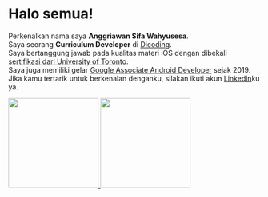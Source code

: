 # Halo semua! 
Perkenalkan nama saya **Anggriawan Sifa Wahyusesa**.\
Saya seorang **Curriculum Developer** di [Dicoding](https://www.dicoding.com/).\
Saya bertanggung jawab pada kualitas materi iOS dengan dibekali [sertifikasi dari University of Toronto](https://www.coursera.org/account/accomplishments/specialization/CLKJD8XBXJ3M).\
Saya juga memiliki gelar [Google Associate Android Developer](https://www.credential.net/h5deoi5h) sejak 2019.\
Jika kamu tertarik untuk berkenalan denganku, silakan ikuti akun [Linkedin](https://www.linkedin.com/in/anggriawansfwhy19/)ku ya.
 
<p align="left">
<a href="https://github.com/anggriawansfwhy19">
  <img height="180em" src="https://github-readme-stats-eight-theta.vercel.app/api?username=anggriawansfwhy19&show_icons=true&theme=algolia&include_all_commits=true&count_private=true"/>
  <img height="180em" src="https://github-readme-stats-eight-theta.vercel.app/api/top-langs/?username=anggriawansfwhy19&layout=compact&langs_count=8&theme=algolia"/>
</a>
</p>
